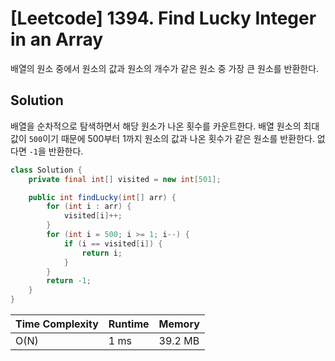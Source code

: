 # [Leetcode] 1394. Find Lucky Integer in an Array

배열의 원소 중에서 원소의 값과 원소의 개수가 같은 원소 중 가장 큰 원소를 반환한다.

## Solution

배열을 순차적으로 탐색하면서 해당 원소가 나온 횟수를 카운트한다. 배열 원소의 최대값이 `500`이기 때문에 500부터 1까지 원소의 값과 나온 횟수가 같은 원소를 반환한다. 없다면 `-1`을 반환한다.

```java
class Solution {
    private final int[] visited = new int[501];

    public int findLucky(int[] arr) {
        for (int i : arr) {
            visited[i]++;
        }
        for (int i = 500; i >= 1; i--) {
            if (i == visited[i]) {
                return i;
            }
        }
        return -1;
    }
}
```

| Time Complexity | Runtime | Memory |
|-----------------|---------|--------|
| O(N) | 1 ms | 39.2 MB |
